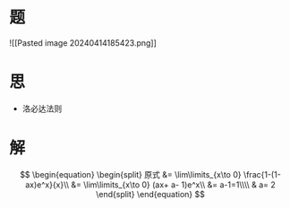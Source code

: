 # 题

![[Pasted image 20240414185423.png]]

# 思

- 洛必达法则

# 解

$$
\begin{equation}
\begin{split}
	原式
	&= \lim\limits_{x\to 0} \frac{1-(1-ax)e^x}{x}\\
	&= \lim\limits_{x\to 0} (ax+ a- 1)e^x\\
	&= a-1=1\\\\
	& a= 2
\end{split}
\end{equation}
$$
